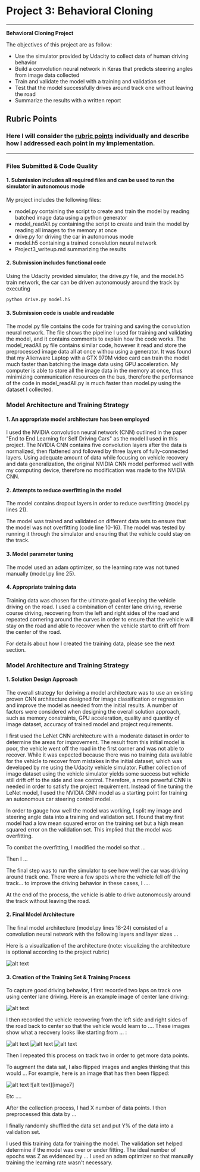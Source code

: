 # **Project 3: Behavioral Cloning** 

---

**Behavioral Cloning Project**

The objectives of this project are as follow:
* Use the simulator provided by Udacity to collect data of human driving behavior
* Build a convolution neural network in Keras that predicts steering angles from image data collected
* Train and validate the model with a training and validation set
* Test that the model successfully drives around track one without leaving the road
* Summarize the results with a written report


[//]: # (Image References)

[image1]: ./images/center_2017_11_25_18_25_27_636.jpg "Center Camera View"
[image2]: ./images/left_2017_11_25_18_25_27_636.jpg "Left Camera View"
[image3]: ./images/right_2017_11_25_18_25_27_636.jpg "Right Camera View"
[image4]: ./images/center_2017_11_25_18_49_34_669.jpg "Reverse Course Center Camera View"
[image5]: ./images/left_2017_11_25_18_49_34_669.jpg "Reverse Course Left Camera View"
[image6]: ./images/right_2017_11_25_18_49_34_669.jpg "Reverse Course Right Camera View"


## Rubric Points
### Here I will consider the [rubric points](https://review.udacity.com/#!/rubrics/432/view) individually and describe how I addressed each point in my implementation.  

---
### Files Submitted & Code Quality

#### 1. Submission includes all required files and can be used to run the simulator in autonomous mode

My project includes the following files:
* model.py containing the script to create and train the model by reading batched image data using a python generator
* model_readAll.py containing the script to create and train the model by reading all images to the memory at once
* drive.py for driving the car in autonomous mode
* model.h5 containing a trained convolution neural network 
* Project3_writeup.md summarizing the results

#### 2. Submission includes functional code
Using the Udacity provided simulator, the drive.py file, and the model.h5 train network, the car can be driven autonomously around the track by executing 
```sh
python drive.py model.h5
```

#### 3. Submission code is usable and readable

The model.py file contains the code for training and saving the convolution neural network. The file shows the pipeline I used for training and validating the model, and it contains comments to explain how the code works.
The model_readAll.py file contains similar code, however it read and store the preprocessed image data all at once withou using a generator.  It was found that my Alienware Laptop with a GTX 970M video card can train the model much faster than batching the image data using GPU acceleration.  My computer is able to store all the image data in the memory at once, thus minimizing communication resources on the bus, therefore the performance of the code in model_readAll.py is much faster than model.py using the dataset I collected.

### Model Architecture and Training Strategy

#### 1. An appropriate model architecture has been employed

I used the NVIDIA convolution neural network (CNN) outlined in the paper "End to End Learning for Self Driving Cars" as the model I used in this project.  The NVIDIA CNN contains five convolution layers after the data is normalized, then flattened and followed by three layers of fully-connected layers.
Using adequate amount of data while focusing on vehicle recovery and data generalization, the original NVIDIA CNN model performed well with my computing device, therefore no modification was made to the NVIDIA CNN.

#### 2. Attempts to reduce overfitting in the model

The model contains dropout layers in order to reduce overfitting (model.py lines 21). 

The model was trained and validated on different data sets to ensure that the model was not overfitting (code line 10-16). The model was tested by running it through the simulator and ensuring that the vehicle could stay on the track.

#### 3. Model parameter tuning

The model used an adam optimizer, so the learning rate was not tuned manually (model.py line 25).

#### 4. Appropriate training data

Training data was chosen for the ultimate goal of keeping the vehicle driving on the road. I used a combination of center lane driving, reverse course driving, recovering from the left and right sides of the road and  repeated cornering around the curves in order to ensure that the vehicle will stay on the road and able to recover when the vehicle start to drift off from the center of the road.  

For details about how I created the training data, please see the next section. 

### Model Architecture and Training Strategy

#### 1. Solution Design Approach

The overall strategy for deriving a model architecture was to use an existing proven CNN architecture designed for image classification or regression and improve the model as needed from the initial results.  A number of factors were considered when designing the overall solution approach, such as memory constraints, GPU acceleration, quality and quantity of image dataset, accuracy of trained model and project requirements.

I first used the LeNet CNN architecture with a moderate dataset in order to determine the areas for improvement.  The result from this initial model is poor, the vehicle went off the road in the first corner and was not able to recover.  While it was expected because there was no training data available for the vehicle to recover from mistakes in the initial dataset, which was developed by me using the Udacity vehicle simulator.  Futher collection of image dataset using the vehicle simulator yields some success but vehicle still drift off to the side and lose control.  Therefore, a more powerful CNN is needed in order to satisfy the project requirement.  Instead of fine tuning the LeNet model, I used the NVIDIA CNN model as a starting point for training an autonomous car steering control model.  


In order to gauge how well the model was working, I split my image and steering angle data into a training and validation set. I found that my first model had a low mean squared error on the training set but a high mean squared error on the validation set. This implied that the model was overfitting. 

To combat the overfitting, I modified the model so that ...

Then I ... 

The final step was to run the simulator to see how well the car was driving around track one. There were a few spots where the vehicle fell off the track... to improve the driving behavior in these cases, I ....

At the end of the process, the vehicle is able to drive autonomously around the track without leaving the road.

#### 2. Final Model Architecture

The final model architecture (model.py lines 18-24) consisted of a convolution neural network with the following layers and layer sizes ...

Here is a visualization of the architecture (note: visualizing the architecture is optional according to the project rubric)

![alt text][image1]

#### 3. Creation of the Training Set & Training Process

To capture good driving behavior, I first recorded two laps on track one using center lane driving. Here is an example image of center lane driving:

![alt text][image2]

I then recorded the vehicle recovering from the left side and right sides of the road back to center so that the vehicle would learn to .... These images show what a recovery looks like starting from ... :

![alt text][image3]
![alt text][image4]
![alt text][image5]

Then I repeated this process on track two in order to get more data points.

To augment the data sat, I also flipped images and angles thinking that this would ... For example, here is an image that has then been flipped:

![alt text][image6]
![alt text][image7]

Etc ....

After the collection process, I had X number of data points. I then preprocessed this data by ...


I finally randomly shuffled the data set and put Y% of the data into a validation set. 

I used this training data for training the model. The validation set helped determine if the model was over or under fitting. The ideal number of epochs was Z as evidenced by ... I used an adam optimizer so that manually training the learning rate wasn't necessary.

